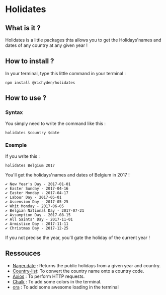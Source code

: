 # Holidates

## What is it ?

Holidates is a little packages thta allows you to get the Holidays'names and dates of any country at any given year !

## How to install ?

In your terminal, type this little command in your terminal :

`npm install @richyden/holidates`

## How to use ?

### Syntax

You simply need to write the command like this :

`holidates $country $date`

### Exemple

If you write this :

`holidates Belgium 2017`

You'll get the holidays'names and dates of Belgium in 2017 !

    ✔ New Year's Day - 2017-01-01
    ✔ Easter Sunday - 2017-04-16
    ✔ Easter Monday - 2017-04-17
    ✔ Labour Day - 2017-05-01
    ✔ Ascension Day - 2017-05-25
    ✔ Whit Monday - 2017-06-05
    ✔ Belgian National Day - 2017-07-21
    ✔ Assumption Day - 2017-08-15
    ✔ All Saints' Day - 2017-11-01
    ✔ Armistice Day - 2017-11-11
    ✔ Christmas Day - 2017-12-25

If you not precise the year, you'll gate the holiday of the current year !

## Ressouces

* [Nager.date](https://date.nager.at/) : Returns the public holidays from a given year and country.
* [Country-list](https://www.npmjs.com/package/country-list): To convert the country name onto a country code.
* [Axios](https://www.npmjs.com/package/axios) : To perform HTTP requests.
* [Chalk](https://www.npmjs.com/package/chalk) : To add some colors in the terminal.
* [ora](https://www.npmjs.com/package/ora) : To add some awesome loading in the terminal